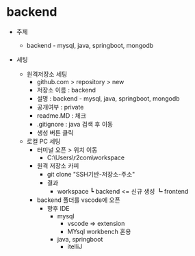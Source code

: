 # backend
- 주제
    - backend - mysql, java, springboot, mongodb

- 세팅
    - 원격저장소 세팅
        - github.com > repository > new
        - 저장소 이름 : backend
        - 설명 : backend - mysql, java, springboot, mongodb
        - 공개여부 : private
        - readme.MD : 체크
        - .gitignore : java 검색 후 이동
        - 생성 버튼 클릭
    - 로컬 PC 세팅
        - 터미널 오픈 > 위치 이동
            - C:\Users\r2com\workspace
        - 원격 저장소 카피
            - git clone "SSH기반-저장소-주소"  
            - 결과
                - workspace
                ┗ backend <= 신규 생성
                ┗ frontend
        - backend 폴더를 vscode에 오픈
            - 향후 IDE
                - mysql
                    - vscode => extension
                    - MYsql workbench 혼용
                - java, springboot
                    - itelliJ
                    